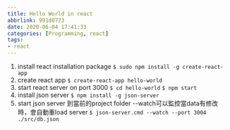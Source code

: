 ```yaml
---
title: Hello World in react
abbrlink: 991d0773
date: 2020-06-04 17:41:33
categories: [Programming, react]
tags:
- react
---
```

1. install react installation package
`$ sudo npm install -g create-react-app`
2. create react app
`$ create-react-app hello-world`
3. start react server on port 3000
`$ cd hello-world`
`$ npm start`
4. install json server
`$ npm install -g json-server`
5. start json server
到當前的project folder
--watch可以監控當data有修改時，會自動重load server
`$ json-server.cmd --watch --port 3004 ./src/db.json`